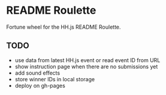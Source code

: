 # README Roulette

Fortune wheel for the HH.js README Roulette.

## TODO

- use data from latest HH.js event or read event ID from URL
- show instruction page when there are no submissions yet
- add sound effects
- store winner IDs in local storage
- deploy on gh-pages
